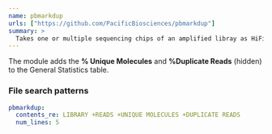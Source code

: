 ```yaml
---
name: pbmarkdup
urls: ["https://github.com/PacificBiosciences/pbmarkdup"]
summary: >
  Takes one or multiple sequencing chips of an amplified libray as HiFi reads and marks or removes duplicates
---
```


The module adds the **% Unique Molecules** and **%Duplicate Reads** (hidden) to the General Statistics
table.

### File search patterns

```yaml
pbmarkdup:
  contents_re: LIBRARY +READS +UNIQUE MOLECULES +DUPLICATE READS
  num_lines: 5
```
